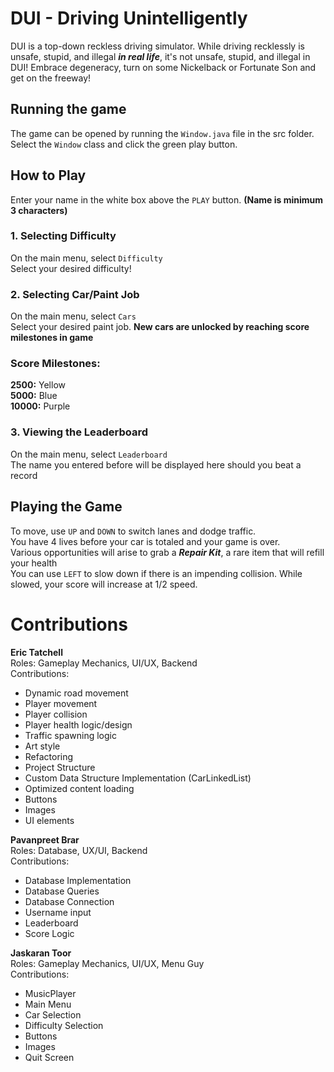 # DUI - Driving Unintelligently   
   
DUI is a top-down reckless driving simulator. While driving recklessly is unsafe, stupid, and illegal ***in real life***, it's not unsafe, stupid, and illegal in 
DUI! Embrace degeneracy, turn on some Nickelback or Fortunate Son and get on the freeway!

## Running the game
The game can be opened by running the `Window.java` file in the src folder. Select the `Window` class and click the green play button.

## How to Play
Enter your name in the white box above the `PLAY` button. **(Name is minimum 3 characters)**   
   
### 1. Selecting Difficulty   
On the main menu, select `Difficulty`   
Select your desired difficulty!
   
### 2. Selecting Car/Paint Job   
On the main menu, select `Cars`   
Select your desired paint job. **New cars are unlocked by reaching score milestones in game**   
### Score Milestones:
**2500:** Yellow   
**5000:** Blue   
**10000:** Purple   
   
### 3. Viewing the Leaderboard   
On the main menu, select `Leaderboard`   
The name you entered before will be displayed here should you beat a record   
   
## Playing the Game
To move, use `UP` and `DOWN` to switch lanes and dodge traffic.   
You have 4 lives before your car is totaled and your game is over.   
Various opportunities will arise to grab a ***Repair Kit***, a rare item that will refill your health   
You can use `LEFT` to slow down if there is an impending collision. While slowed, your score will increase at 1/2 speed.   

# Contributions
**Eric Tatchell**   
Roles: Gameplay Mechanics, UI/UX, Backend   
Contributions:   
 - Dynamic road movement   
 - Player movement   
 - Player collision   
 - Player health logic/design   
 - Traffic spawning logic   
 - Art style   
 - Refactoring   
 - Project Structure   
 - Custom Data Structure Implementation (CarLinkedList)   
 - Optimized content loading   
 - Buttons
 - Images
 - UI elements   
   
**Pavanpreet Brar**   
Roles: Database, UX/UI, Backend   
Contributions:   
 - Database Implementation   
 - Database Queries   
 - Database Connection   
 - Username input   
 - Leaderboard   
 - Score Logic   
   
**Jaskaran Toor**   
Roles: Gameplay Mechanics, UI/UX, Menu Guy   
Contributions:   
 - MusicPlayer   
 - Main Menu   
 - Car Selection   
 - Difficulty Selection   
 - Buttons   
 - Images   
 - Quit Screen   
